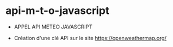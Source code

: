 # api-m-t-o-javascript

-  APPEL API METEO JAVASCRIPT 

- Création d'une clé API sur le site https://openweathermap.org/ 
